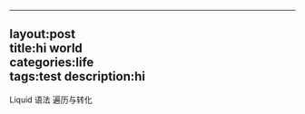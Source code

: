 
---
layout:post  
title:hi world  
categories:life   
tags:test
description:hi
---








Liquid 语法
遍历与转化


